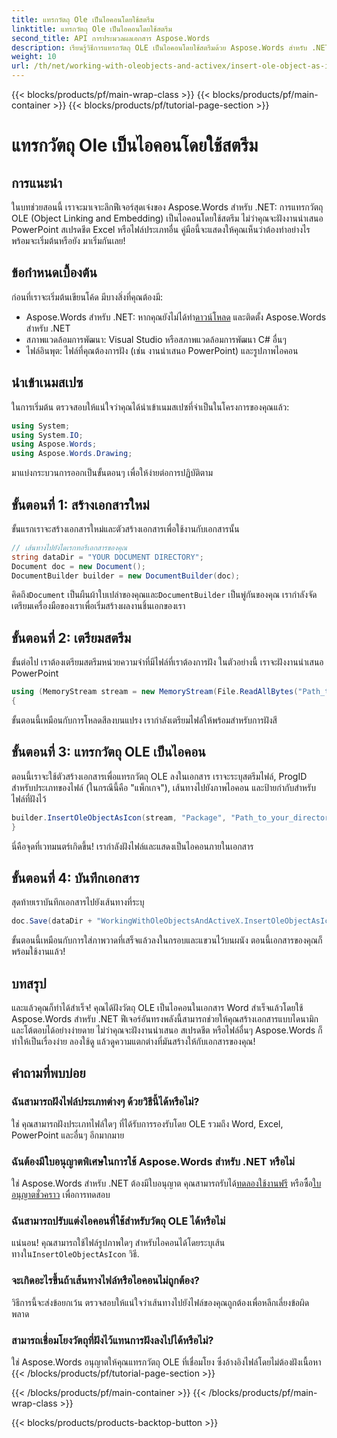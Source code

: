```yaml
---
title: แทรกวัตถุ Ole เป็นไอคอนโดยใช้สตรีม
linktitle: แทรกวัตถุ Ole เป็นไอคอนโดยใช้สตรีม
second_title: API การประมวลผลเอกสาร Aspose.Words
description: เรียนรู้วิธีการแทรกวัตถุ OLE เป็นไอคอนโดยใช้สตรีมด้วย Aspose.Words สำหรับ .NET ในบทช่วยสอนทีละขั้นตอนโดยละเอียดนี้
weight: 10
url: /th/net/working-with-oleobjects-and-activex/insert-ole-object-as-icon-using-stream/
---
```


{{< blocks/products/pf/main-wrap-class >}}
{{< blocks/products/pf/main-container >}}
{{< blocks/products/pf/tutorial-page-section >}}

# แทรกวัตถุ Ole เป็นไอคอนโดยใช้สตรีม

## การแนะนำ

ในบทช่วยสอนนี้ เราจะมาเจาะลึกฟีเจอร์สุดเจ๋งของ Aspose.Words สำหรับ .NET: การแทรกวัตถุ OLE (Object Linking and Embedding) เป็นไอคอนโดยใช้สตรีม ไม่ว่าคุณจะฝังงานนำเสนอ PowerPoint สเปรดชีต Excel หรือไฟล์ประเภทอื่น คู่มือนี้จะแสดงให้คุณเห็นว่าต้องทำอย่างไร พร้อมจะเริ่มต้นหรือยัง มาเริ่มกันเลย!

## ข้อกำหนดเบื้องต้น

ก่อนที่เราจะเริ่มต้นเขียนโค้ด มีบางสิ่งที่คุณต้องมี:

-  Aspose.Words สำหรับ .NET: หากคุณยังไม่ได้ทำ[ดาวน์โหลด](https://releases.aspose.com/words/net/) และติดตั้ง Aspose.Words สำหรับ .NET
- สภาพแวดล้อมการพัฒนา: Visual Studio หรือสภาพแวดล้อมการพัฒนา C# อื่นๆ
- ไฟล์อินพุต: ไฟล์ที่คุณต้องการฝัง (เช่น งานนำเสนอ PowerPoint) และรูปภาพไอคอน

## นำเข้าเนมสเปซ

ในการเริ่มต้น ตรวจสอบให้แน่ใจว่าคุณได้นำเข้าเนมสเปซที่จำเป็นในโครงการของคุณแล้ว:

```csharp
using System;
using System.IO;
using Aspose.Words;
using Aspose.Words.Drawing;
```

มาแบ่งกระบวนการออกเป็นขั้นตอนๆ เพื่อให้ง่ายต่อการปฏิบัติตาม

## ขั้นตอนที่ 1: สร้างเอกสารใหม่

ขั้นแรกเราจะสร้างเอกสารใหม่และตัวสร้างเอกสารเพื่อใช้งานกับเอกสารนั้น

```csharp
// เส้นทางไปยังไดเรกทอรีเอกสารของคุณ
string dataDir = "YOUR DOCUMENT DIRECTORY";
Document doc = new Document();
DocumentBuilder builder = new DocumentBuilder(doc);
```

 คิดถึง`Document` เป็นผืนผ้าใบเปล่าของคุณและ`DocumentBuilder` เป็นพู่กันของคุณ เรากำลังจัดเตรียมเครื่องมือของเราเพื่อเริ่มสร้างผลงานชิ้นเอกของเรา

## ขั้นตอนที่ 2: เตรียมสตรีม

ขั้นต่อไป เราต้องเตรียมสตรีมหน่วยความจำที่มีไฟล์ที่เราต้องการฝัง ในตัวอย่างนี้ เราจะฝังงานนำเสนอ PowerPoint

```csharp
using (MemoryStream stream = new MemoryStream(File.ReadAllBytes("Path_to_your_directory/Presentation.pptx")))
{
```

ขั้นตอนนี้เหมือนกับการโหลดสีลงบนแปรง เรากำลังเตรียมไฟล์ให้พร้อมสำหรับการฝังสี

## ขั้นตอนที่ 3: แทรกวัตถุ OLE เป็นไอคอน

ตอนนี้เราจะใช้ตัวสร้างเอกสารเพื่อแทรกวัตถุ OLE ลงในเอกสาร เราจะระบุสตรีมไฟล์, ProgID สำหรับประเภทของไฟล์ (ในกรณีนี้คือ "แพ็กเกจ"), เส้นทางไปยังภาพไอคอน และป้ายกำกับสำหรับไฟล์ที่ฝังไว้

```csharp
builder.InsertOleObjectAsIcon(stream, "Package", "Path_to_your_directory/Logo icon.ico", "My embedded file");
}
```

นี่คือจุดที่เวทมนตร์เกิดขึ้น! เรากำลังฝังไฟล์และแสดงเป็นไอคอนภายในเอกสาร

## ขั้นตอนที่ 4: บันทึกเอกสาร

สุดท้ายเราบันทึกเอกสารไปยังเส้นทางที่ระบุ

```csharp
doc.Save(dataDir + "WorkingWithOleObjectsAndActiveX.InsertOleObjectAsIconUsingStream.docx");
```

ขั้นตอนนี้เหมือนกับการใส่ภาพวาดที่เสร็จแล้วลงในกรอบและแขวนไว้บนผนัง ตอนนี้เอกสารของคุณก็พร้อมใช้งานแล้ว!

## บทสรุป

และแล้วคุณก็ทำได้สำเร็จ! คุณได้ฝังวัตถุ OLE เป็นไอคอนในเอกสาร Word สำเร็จแล้วโดยใช้ Aspose.Words สำหรับ .NET ฟีเจอร์อันทรงพลังนี้สามารถช่วยให้คุณสร้างเอกสารแบบไดนามิกและโต้ตอบได้อย่างง่ายดาย ไม่ว่าคุณจะฝังงานนำเสนอ สเปรดชีต หรือไฟล์อื่นๆ Aspose.Words ก็ทำให้เป็นเรื่องง่าย ลองใช้ดู แล้วดูความแตกต่างที่มันสร้างให้กับเอกสารของคุณ!

## คำถามที่พบบ่อย

### ฉันสามารถฝังไฟล์ประเภทต่างๆ ด้วยวิธีนี้ได้หรือไม่?
ใช่ คุณสามารถฝังประเภทไฟล์ใดๆ ที่ได้รับการรองรับโดย OLE รวมถึง Word, Excel, PowerPoint และอื่นๆ อีกมากมาย

### ฉันต้องมีใบอนุญาตพิเศษในการใช้ Aspose.Words สำหรับ .NET หรือไม่
 ใช่ Aspose.Words สำหรับ .NET ต้องมีใบอนุญาต คุณสามารถรับได้[ทดลองใช้งานฟรี](https://releases.aspose.com/) หรือซื้อ[ใบอนุญาตชั่วคราว](https://purchase.aspose.com/temporary-license/) เพื่อการทดสอบ

### ฉันสามารถปรับแต่งไอคอนที่ใช้สำหรับวัตถุ OLE ได้หรือไม่
 แน่นอน! คุณสามารถใช้ไฟล์รูปภาพใดๆ สำหรับไอคอนได้โดยระบุเส้นทางใน`InsertOleObjectAsIcon` วิธี.

### จะเกิดอะไรขึ้นถ้าเส้นทางไฟล์หรือไอคอนไม่ถูกต้อง?
วิธีการนี้จะส่งข้อยกเว้น ตรวจสอบให้แน่ใจว่าเส้นทางไปยังไฟล์ของคุณถูกต้องเพื่อหลีกเลี่ยงข้อผิดพลาด

### สามารถเชื่อมโยงวัตถุที่ฝังไว้แทนการฝังลงไปได้หรือไม่?
ใช่ Aspose.Words อนุญาตให้คุณแทรกวัตถุ OLE ที่เชื่อมโยง ซึ่งอ้างอิงไฟล์โดยไม่ต้องฝังเนื้อหา
{{< /blocks/products/pf/tutorial-page-section >}}

{{< /blocks/products/pf/main-container >}}
{{< /blocks/products/pf/main-wrap-class >}}

{{< blocks/products/products-backtop-button >}}
